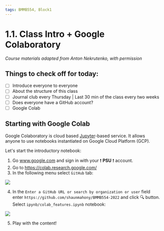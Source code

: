 ```yaml
---
tags: BMMB554, Block1
---
```


# 1.1. Class Intro + Google Colaboratory

*Course materials adapted from Anton Nekrutenko, with permission*

## Things to check off for today:

- [ ] Introduce everyone to everyone
- [ ] About the structure of this class
- [ ] Journal club every Thursday | Last 30 min of the class every two weeks
- [ ] Does everyone have a GitHub account?
- [ ] Google Colab

## Starting with Google Colab

Google Colaboratory is cloud based [Jupyter](https://jupyter.org/)-based service. It allows anyone to use notebooks instantiated on Google Cloud Platform (GCP).

Let's start the introductory notebook:

1. Go www.google.com and sign in with your :exclamation: **PSU** :exclamation: account.
2. Go to https://colab.research.google.com/
3. In the following menu select `GitHub` tab:

![](https://i.imgur.com/AueiCci.png)

4. In the `Enter a GitHub URL or search by organization or user` field enter `https://github.com/shaunmahony/BMMB554-2022` and click :mag: button. Select `ipynb/colab_features.ipynb` notebook:

![](https://i.imgur.com/RSl1V6t.png)

5. Play with the content!
